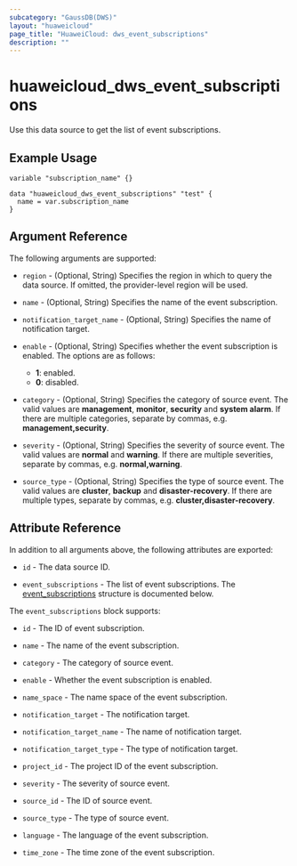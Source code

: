 ```yaml
---
subcategory: "GaussDB(DWS)"
layout: "huaweicloud"
page_title: "HuaweiCloud: dws_event_subscriptions"
description: ""
---
```


# huaweicloud_dws_event_subscriptions

Use this data source to get the list of event subscriptions.

## Example Usage

```hcl
variable "subscription_name" {}

data "huaweicloud_dws_event_subscriptions" "test" {
  name = var.subscription_name
}
```

## Argument Reference

The following arguments are supported:

* `region` - (Optional, String) Specifies the region in which to query the data source.
  If omitted, the provider-level region will be used.

* `name` - (Optional, String) Specifies the name of the event subscription.

* `notification_target_name` - (Optional, String) Specifies the name of notification target.

* `enable` - (Optional, String) Specifies whether the event subscription is enabled.
  The options are as follows:
  + **1**: enabled.
  + **0**: disabled.

* `category` - (Optional, String) Specifies the category of source event.
  The valid values are **management**, **monitor**, **security** and **system alarm**.
  If there are multiple categories, separate by commas, e.g. **management,security**.

* `severity` - (Optional, String) Specifies the severity of source event.
  The valid values are **normal** and **warning**. If there are multiple severities, separate by commas,
  e.g. **normal,warning**.

* `source_type` - (Optional, String) Specifies the type of source event.
  The valid values are **cluster**, **backup** and **disaster-recovery**. If there are multiple types,
  separate by commas, e.g. **cluster,disaster-recovery**.

## Attribute Reference

In addition to all arguments above, the following attributes are exported:

* `id` - The data source ID.

* `event_subscriptions` - The list of event subscriptions.
  The [event_subscriptions](#attrblock_event_subscriptions) structure is documented below.

<a name="attrblock_event_subscriptions"></a>
The `event_subscriptions` block supports:

* `id` - The ID of event subscription.

* `name` - The name of the event subscription.

* `category` - The category of source event.

* `enable` - Whether the event subscription is enabled.

* `name_space` - The name space of the event subscription.

* `notification_target` - The notification target.

* `notification_target_name` - The name of notification target.

* `notification_target_type` - The type of notification target.

* `project_id` - The project ID of the event subscription.

* `severity` - The severity of source event.

* `source_id` - The ID of source event.

* `source_type` - The type of source event.

* `language` - The language of the event subscription.

* `time_zone` - The time zone of the event subscription.

